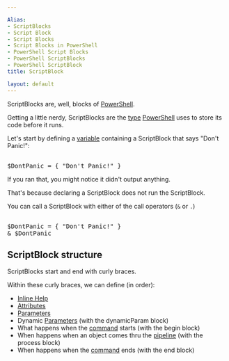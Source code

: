 ```yaml
---

Alias: 
- ScriptBlocks
- Script Block
- Script Blocks
- Script Blocks in PowerShell
- PowerShell Script Blocks
- PowerShell ScriptBlocks
- PowerShell ScriptBlock
title: ScriptBlock

layout: default
---
```


ScriptBlocks are, well, blocks of [PowerShell](/PowerShell).

Getting a little nerdy, ScriptBlocks are the [type](/PowerShell/Types) [PowerShell](/PowerShell) uses to store its code before it runs.

Let's start by defining a [variable](/PowerShell/Variables) containing a ScriptBlock that says "Don't Panic!":

<pre><br/><span class='Warning'>$DontPanic</span>&nbsp;<span class='Magenta'>=</span>&nbsp;<span class='Magenta'>{</span>&nbsp;<span class='Verbose'>"Don't Panic!"</span>&nbsp;<span class='Magenta'>}</span><br/></pre>

If you ran that, you might notice it didn't output anything.

That's because declaring a ScriptBlock does not run the ScriptBlock.

You can call a ScriptBlock with either of the call operators (`&` or `.`)

<pre><br/><span class='Warning'>$DontPanic</span>&nbsp;<span class='Magenta'>=</span>&nbsp;<span class='Magenta'>{</span>&nbsp;<span class='Verbose'>"Don't Panic!"</span>&nbsp;<span class='Magenta'>}</span><br/><span class='Magenta'>&</span>&nbsp;<span class='Warning'>$DontPanic</span><br/></pre>

## ScriptBlock structure

ScriptBlocks start and end with curly braces.

Within these curly braces, we can define (in order):

* [Inline Help](/PowerShell/Help/Inline-Help)
* [Attributes](/PowerShell/Attributes)
* [Parameters](/PowerShell/Parameters)
* Dynamic [Parameters](/PowerShell/Parameters) (with the dynamicParam block)
* What happens when the [command](/PowerShell/Commands) starts (with the begin block)
* When happens when an object comes thru the [pipeline](/PowerShell/Concepts/The-Object-Pipeline) (with the process block)
* When happens when the [command](/PowerShell/Commands) ends (with the end block)
